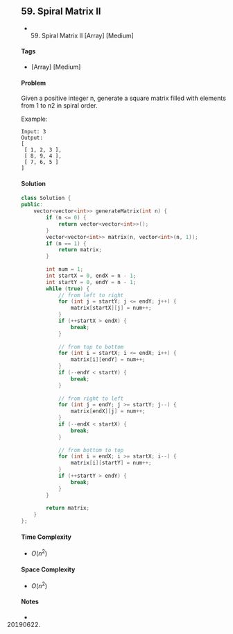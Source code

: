 ## 59. Spiral Matrix II
- 59. Spiral Matrix II [Array] [Medium]

#### Tags
- [Array] [Medium]

#### Problem
Given a positive integer n, generate a square matrix filled with elements from 1 to n2 in spiral order.

Example:

    Input: 3
    Output:
    [
     [ 1, 2, 3 ],
     [ 8, 9, 4 ],
     [ 7, 6, 5 ]
    ]

#### Solution
``` C++
class Solution {
public:
    vector<vector<int>> generateMatrix(int n) {
        if (n <= 0) {
            return vector<vector<int>>();
        }
        vector<vector<int>> matrix(n, vector<int>(n, 1));
        if (n == 1) {
            return matrix;
        }
        
        int num = 1;
        int startX = 0, endX = n - 1;
        int startY = 0, endY = n - 1;
        while (true) {
            // from left to right
            for (int j = startY; j <= endY; j++) {
                matrix[startX][j] = num++;
            }
            if (++startX > endX) {
                break;
            }
            
            // from top to bottom
            for (int i = startX; i <= endX; i++) {
                matrix[i][endY] = num++;
            }
            if (--endY < startY) {
                break;
            }
            
            // from right to left
            for (int j = endY; j >= startY; j--) {
                matrix[endX][j] = num++;
            }
            if (--endX < startX) {
                break;
            }
            
            // from bottom to top
            for (int i = endX; i >= startX; i--) {
                matrix[i][startY] = num++;
            }
            if (++startY > endY) {
                break;
            }
        }
        
        return matrix;
    }
};
```

#### Time Complexity
- $O(n^2)$

#### Space Complexity
- $O(n^2)$

#### Notes
- 20190622.
